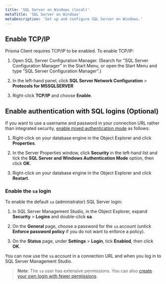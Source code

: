 ```yaml
---
title: 'SQL Server on Windows (local)'
metaTitle: 'SQL Server on Windows'
metaDescription: 'Set up and configure SQL Server on Windows.'
---
```


## Enable TCP/IP

Prisma Client requires TCP/IP to be enabled. To enable TCP/IP:

1. Open SQL Server Configuration Manager. (Search for "SQL Server Configuration Manager" in the Start Menu, or open the Start Menu and type "SQL Server Configuration Manager".)

1. In the left-hand panel, click **SQL Server Network Configuration** > **Protocols for MSSQLSERVER**

1. Right-click **TCP/IP** and choose **Enable**.

## Enable authentication with SQL logins (Optional)

If you want to use a username and password in your connection URL rather than integrated security, [enable mixed authentication mode](https://learn.microsoft.com/en-us/sql/database-engine/configure-windows/change-server-authentication-mode?view=sql-server-ver15&tabs=ssms) as follows:

1. Right-click on your database engine in the Object Explorer and click **Properties**.

1. In the Server Properties window, click **Security** in the left-hand list and tick the **SQL Server and Windows Authentication Mode** option, then click **OK**.

1. Right-click on your database engine in the Object Explorer and click **Restart**.

### Enable the `sa` login

To enable the default `sa` (administrator) SQL Server login:

1. In SQL Server Management Studio, in the Object Explorer, expand **Security** > **Logins** and double-click **sa**.

1. On the **General** page, choose a password for the `sa` account (untick **Enforce password policy** if you do not want to enforce a policy).

1. On the **Status** page, under **Settings** > **Login**, tick **Enabled**, then click **OK**.

You can now use the `sa` account in a connection URL and when you log in to SQL Server Management Studio.

> **Note**: The `sa` user has extensive permissions. You can also [create your own login with fewer permissions](https://learn.microsoft.com/en-us/sql/relational-databases/security/authentication-access/create-a-login?view=sql-server-ver15).
